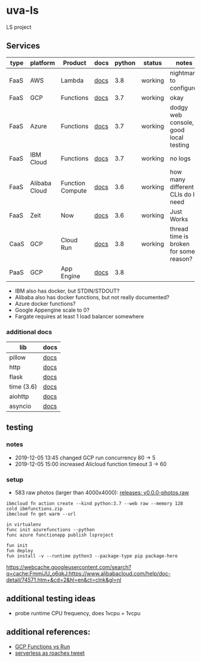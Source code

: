 # uva-ls

LS project

## Services

| type | platform      | Product          | docs      | python | status  | notes                                  |
| ---- | ------------- | ---------------- | --------- | ------ | ------- | -------------------------------------- |
| FaaS | AWS           | Lambda           | [docs][1] | 3.8    | working | nightmare to configure                 |
| FaaS | GCP           | Functions        | [docs][2] | 3.7    | working | okay                                   |
| FaaS | Azure         | Functions        | [docs][3] | 3.7    | working | dodgy web console, good local testing  |
| FaaS | IBM Cloud     | Functions        | [docs][4] | 3.7    | working | no logs                                |
| FaaS | Alibaba Cloud | Function Compute | [docs][5] | 3.6    | working | how many different CLIs do I need      |
| FaaS | Zeit          | Now              | [docs][6] | 3.6    | working | Just Works                             |
| CaaS | GCP           | Cloud Run        | [docs][7] | 3.8    | working | thread time is broken for some reason? |
| PaaS | GCP           | App Engine       | [docs][8] | 3.8    |         |                                        |

- IBM also has docker, but STDIN/STDOUT?
- Alibaba also has docker functions, but not really documented?
- Azure docker functions?
- Google Appengine scale to 0?
- Fargate requires at least 1 load balancer somewhere

### additional docs

| lib        | docs                                                       |
| ---------- | ---------------------------------------------------------- |
| pillow     | [docs](https://pillow.readthedocs.io/en/latest/)           |
| http       | [docs](https://docs.python.org/3/library/http.server.html) |
| flask      | [docs](https://flask.palletsprojects.com/en/1.1.x/api/)    |
| time (3.6) | [docs](https://docs.python.org/3.6/library/time.html)      |
| aiohttp    | [docs](https://aiohttp.readthedocs.io/en/stable/)          |
| asyncio    | [docs](https://docs.python.org/3/library/asyncio.html)     |

## testing

### notes

- 2019-12-05 13:45 changed GCP run concurrency 80 -> 5
- 2019-12-05 15:00 increased Alicloud function timeout 3 -> 60

### setup

- 583 raw photos (larger than 4000x4000): [releases: v0.0.0-photos.raw][photos1]

```
ibmcloud fn action create --kind python:3.7 --web raw --memory 128 cold ibmfunctions.zip
ibmcloud fn get warm --url

in virtualenv
func init azurefunctions --python
func azure functionapp publish lsproject

fun init
fun deploy
fun install -v --runtime python3 --package-type pip package-here
```

https://webcache.googleusercontent.com/search?q=cache:FmmiJU_o6qkJ:https://www.alibabacloud.com/help/doc-detail/74571.htm+&cd=2&hl=en&ct=clnk&gl=nl

## additional testing ideas

- probe runtime CPU frequency, does 1vcpu = 1vcpu

## additional references:

- [GCP Functions vs Run][ref1]
- [serverless as roaches tweet][ref2]

[1]: https://docs.aws.amazon.com/lambda/latest/dg/python-programming-model.html
[2]: https://cloud.google.com/functions/docs/writing/http
[3]: https://docs.microsoft.com/en-us/azure/azure-functions/functions-reference-python
[4]: https://cloud.ibm.com/docs/openwhisk?topic=cloud-functions-actions
[5]: https://partners-intl.aliyun.com/help/doc-detail/56316.htm#adding-modules
[6]: https://zeit.co/docs/runtimes#official-runtimes/python
[7]: https://cloud.google.com/run/docs/deploying
[8]: https://cloud.google.com/appengine/docs/standard/python3/
[ref1]: https://medium.com/google-cloud/cloud-run-vs-cloud-functions-whats-the-lowest-cost-728d59345a2e
[ref2]: https://twitter.com/ben11kehoe/status/713322946891227136
[photos1]: https://github.com/seankhliao/uva-ls/releases/tag/v0.0.0-photos.raw
